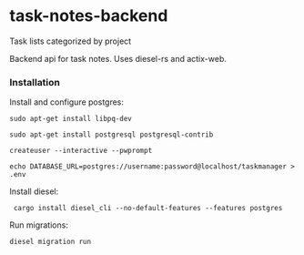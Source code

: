 # task-notes-backend
Task lists categorized by project

Backend api for task notes.
Uses diesel-rs and actix-web.

### Installation

Install and configure postgres:

``` sudo apt-get install libpq-dev ```

``` sudo apt-get install postgresql postgresql-contrib  ```

``` createuser --interactive --pwprompt ```

``` echo DATABASE_URL=postgres://username:password@localhost/taskmanager > .env ```

Install diesel:

``` cargo install diesel_cli --no-default-features --features postgres```

Run migrations: 

```diesel migration run```

